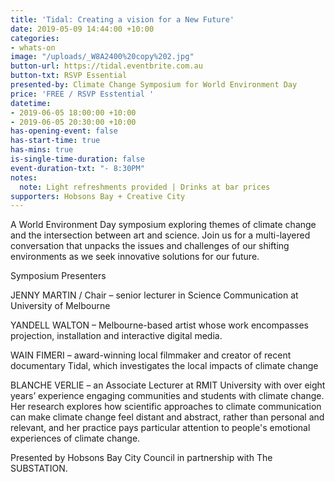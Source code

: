 ```yaml
---
title: 'Tidal: Creating a vision for a New Future'
date: 2019-05-09 14:44:00 +10:00
categories:
- whats-on
image: "/uploads/_W8A2400%20copy%202.jpg"
button-url: https://tidal.eventbrite.com.au
button-txt: RSVP Essential
presented-by: Climate Change Symposium for World Environment Day
price: 'FREE / RSVP Esstential '
datetime:
- 2019-06-05 18:00:00 +10:00
- 2019-06-05 20:30:00 +10:00
has-opening-event: false
has-start-time: true
has-mins: true
is-single-time-duration: false
event-duration-txt: "- 8:30PM"
notes:
  note: Light refreshments provided | Drinks at bar prices
supporters: Hobsons Bay + Creative City
---
```


A World Environment Day symposium exploring themes of climate change and the intersection between art and science. Join us for a multi-layered conversation that unpacks the issues and challenges of our shifting environments as we seek innovative solutions for our future.

Symposium Presenters

JENNY MARTIN / Chair – senior lecturer in Science Communication at University of Melbourne

YANDELL WALTON – Melbourne-based artist whose work encompasses projection, installation and interactive digital media.

WAIN FIMERI – award-winning local filmmaker and creator of recent documentary Tidal, which investigates the local impacts of climate change

BLANCHE VERLIE – an Associate Lecturer at RMIT University with over eight years’ experience engaging communities and students with climate change. Her research explores how scientific approaches to climate communication can make climate change feel distant and abstract, rather than personal and relevant, and her practice pays particular attention to people's emotional experiences of climate change.


Presented by Hobsons Bay City Council in partnership with The SUBSTATION. 